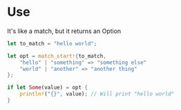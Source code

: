 # Use
It's like a match, but it returns an Option

```rust
let to_match = "hello world";

let opt = match_start!{to_match,
    "hello" | "something" => "something else"
    "world" | "another" => "another thing"
};

if let Some(value) = opt {
    println!("{}", value); // Will print "hello world"
}
```

